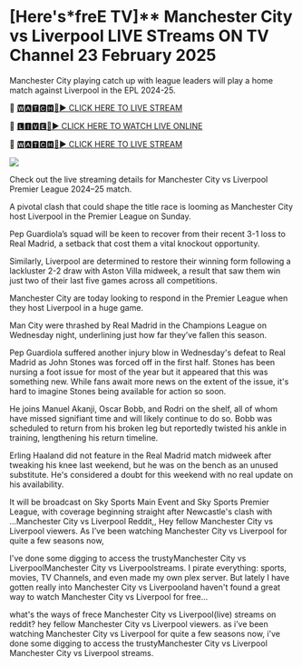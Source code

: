 #  [Here's*freE TV]** Manchester City vs Liverpool  LIVE STreams ON TV Channel 23 February 2025
Manchester City playing catch up with league leaders will play a home match against Liverpool in the EPL 2024-25. 

🔴 [🆆🅰🆃🅲🅷🔴▶️ CLICK HERE TO LIVE STREAM](https://epolo-ana-uel-vab.blogspot.com/)

🔴 [🅻🅸🆅🅴🔴▶️ CLICK HERE TO WATCH LIVE ONLINE](https://epolo-ana-uel-vab.blogspot.com/)

🔴 [🆆🅰🆃🅲🅷🔴▶️ CLICK HERE TO LIVE STREAM](https://epolo-ana-uel-vab.blogspot.com/)

<a href="https://epolo-ana-uel-vab.blogspot.com/"><img src="https://camo.githubusercontent.com/fba2f80cc16cb7cee92a7b75e9351357b2314df93a82e6b963b2992db1bc504d/68747470733a2f2f65743230736c616d2e6e65742f77702d636f6e74656e742f75706c6f6164732f323031392f31312f4372696348442d4c6976652d437269636b65742d53747265616d696e672d2545322538302539332d57617463682d4c6976652d437269636b65742d4f6e6c696e652d546f6461792e706e67"></a>

Check out the live streaming details for Manchester City vs Liverpool Premier League 2024–25 match.

A pivotal clash that could shape the title race is looming as Manchester City host Liverpool in the Premier League on Sunday.

Pep Guardiola’s squad will be keen to recover from their recent 3-1 loss to Real Madrid, a setback that cost them a vital knockout opportunity.

Similarly, Liverpool are determined to restore their winning form following a lackluster 2-2 draw with Aston Villa midweek, a result that saw them win just two of their last five games across all competitions.

Manchester City are today looking to respond in the Premier League when they host Liverpool in a huge game.

Man City were thrashed by Real Madrid in the Champions League on Wednesday night, underlining just how far they’ve fallen this season.

Pep Guardiola suffered another injury blow in Wednesday's defeat to Real Madrid as John Stones was forced off in the first half. Stones has been nursing a foot issue for most of the year but it appeared that this was something new. While fans await more news on the extent of the issue, it's hard to imagine Stones being available for action so soon.

He joins Manuel Akanji, Oscar Bobb, and Rodri on the shelf, all of whom have missed signifiant time and will likely continue to do so. Bobb was scheduled to return from his broken leg but reportedly twisted his ankle in training, lengthening his return timeline.

Erling Haaland did not feature in the Real Madrid match midweek after tweaking his knee last weekend, but he was on the bench as an unused substitute. He's considered a doubt for this weekend with no real update on his availability.

It will be broadcast on Sky Sports Main Event and Sky Sports Premier League, with coverage beginning straight after Newcastle's clash with ...Manchester City vs Liverpool Reddit,, Hey fellow Manchester City vs Liverpool viewers. As I’ve been watching Manchester City vs Liverpool for quite a few seasons now, 

I've done some digging to access the trustyManchester City vs LiverpoolManchester City vs Liverpoolstreams. I pirate everything: sports, movies, TV Channels, and even made my own plex server. But lately I have gotten really into Manchester City vs Liverpooland haven't found a great way to watch Manchester City vs Liverpool for free...

what's the ways of frece Manchester City vs Liverpool(live) streams on reddit? hey fellow Manchester City vs Liverpool viewers. as i’ve been watching Manchester City vs Liverpool for quite a few seasons now, i've done some digging to access the trustyManchester City vs Liverpool Manchester City vs Liverpool streams. 

